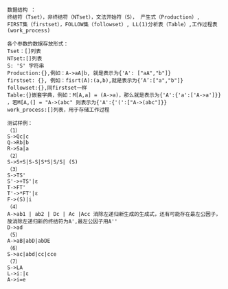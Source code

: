     数据结构 ：
    终结符（Tset），非终结符（NTset），文法开始符（S）， 产生式（Production）, 
    FIRST集（firstset），FOLLOW集（followset）, LL(1)分析表（Table）,工作过程表(work_process)
    
    各个参数的数据存放形式：
    Tset：[]列表
    NTset:[]列表
    S: 'S' 字符串
    Production:{},例如：A->aA|b, 就是表示为{'A': ["aA","b"]}
    firstset: {}, 例如：fisrt(A):(a,b),就是表示为{‘A’:["a","b"]}
    followset:{},同firstset一样
    Table:{}嵌套字典，例如：M[A,a] = (A->a)，那么就是表示为{'A':{'a':['A->a']}} ，若M[A,(] = "A->(abc" 则表示为{'A':{'(':["A->(abc"]}}
    work_process:[]列表，用于存储工作过程
    
    测试样例：
    （1）
    S->Qc|c
    Q->Rb|b
    R->Sa|a
    （2）
    S->S+S|S-S|S*S|S/S| (S)
    （3）
    S->TS'
    S'->+TS'|ε
    T->FT'
    T'->*FT'|ε
    F->(S)|i
    （4）
    A->ab1 | ab2 | Dc | Ac |Acc 消除左递归新生成的生成式，还有可能存在最左公因子，故消除左递归新的终结符为A',最左公因子用A''
    D->ad                           
    （5）
    A->aB|abD|abDE
    （6）
    S->ac|abd|cc|cce
    （7）
    S->LA
    L->i:|ε
    A->i=e
